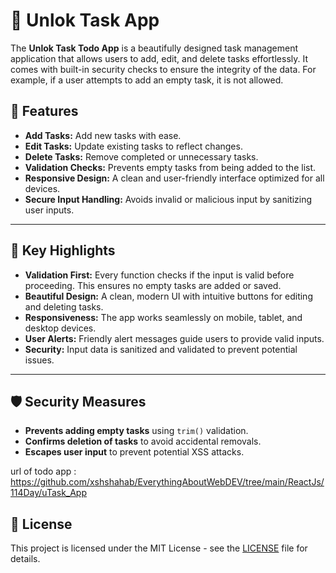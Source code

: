 # 📝 Unlok Task App

The **Unlok Task Todo App** is a beautifully designed task management application that allows users to add, edit, and delete tasks effortlessly. It comes with built-in security checks to ensure the integrity of the data. For example, if a user attempts to add an empty task, it is not allowed.

## 🚀 Features

- **Add Tasks:** Add new tasks with ease.
- **Edit Tasks:** Update existing tasks to reflect changes.
- **Delete Tasks:** Remove completed or unnecessary tasks.
- **Validation Checks:** Prevents empty tasks from being added to the list.
- **Responsive Design:** A clean and user-friendly interface optimized for all devices.
- **Secure Input Handling:** Avoids invalid or malicious input by sanitizing user inputs.

---

## 🌟 Key Highlights

- **Validation First:** Every function checks if the input is valid before proceeding. This ensures no empty tasks are added or saved.
- **Beautiful Design:** A clean, modern UI with intuitive buttons for editing and deleting tasks.
- **Responsiveness:** The app works seamlessly on mobile, tablet, and desktop devices.
- **User Alerts:** Friendly alert messages guide users to provide valid inputs.
- **Security:** Input data is sanitized and validated to prevent potential issues.

---

## 🛡️ Security Measures

- **Prevents adding empty tasks** using `trim()` validation.
- **Confirms deletion of tasks** to avoid accidental removals.
- **Escapes user input** to prevent potential XSS attacks.

url of todo app : https://github.com/xshshahab/EverythingAboutWebDEV/tree/main/ReactJs/114Day/uTask_App

## 📄 License

This project is licensed under the MIT License - see the [LICENSE](./LICENSE) file for details.
